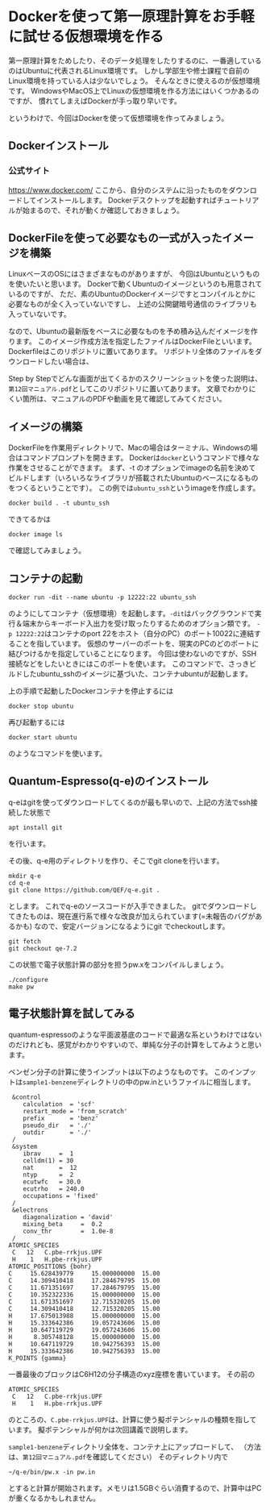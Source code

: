 # Dockerを使って第一原理計算をお手軽に試せる仮想環境を作る

第一原理計算をためしたり、そのデータ処理をしたりするのに、一番適しているのはUbuntuに代表されるLinux環境です。
しかし学部生や修士課程で自前のLinux環境を持っている人は少ないでしょう。
そんなときに使えるのが仮想環境です。
WindowsやMacOS上でLinuxの仮想環境を作る方法にはいくつかあるのですが、
慣れてしまえばDockerが手っ取り早いです。

というわけで、今回はDockerを使って仮想環境を作ってみましょう。

## Dockerインストール

### 公式サイト
https://www.docker.com/
ここから、自分のシステムに沿ったものをダウンロードしてインストールします。
Dockerデスクトップを起動すればチュートリアルが始まるので、それが動くか確認しておきましょう。


## DockerFileを使って必要なもの一式が入ったイメージを構築
LinuxベースのOSにはさまざまなものがありますが、
今回はUbuntuというものを使いたいと思います。
Dockerで動くUbuntuのイメージというのも用意されているのですが、
ただ、素のUbuntuのDockerイメージですとコンパイルとかに必要なものが全く入っていないですし、
上述の公開鍵暗号通信のライブラリも入っていないです。

なので、Ubuntuの最新版をベースに必要なものを予め積み込んだイメージを作ります。
このイメージ作成方法を指定したファイルはDockerFileといいます。
Dockerfileはこのリポジトリに置いてあります。
リポジトリ全体のファイルをダウンロードしたい場合は、


Step by Stepでどんな画面が出てくるかのスクリーンショットを使った説明は、
`第12回マニュアル.pdf`としてこのリポジトリに置いてあります。
文章でわかりにくい箇所は、マニュアルのPDFや動画を見て確認してみてください。

## イメージの構築
DockerFileを作業用ディレクトリで、Macの場合はターミナル、Windowsの場合はコマンドプロンプトを開きます。
Dockerは`docker`というコマンドで様々な作業をさせることができます。
まず、-t のオプションでimageの名前を決めてビルドします（いろいろなライブラリが搭載されたUbuntuのベースになるものをつくるということです）。
この例では`ubuntu_ssh`というimageを作成します。

```
docker build . -t ubuntu_ssh
```
できてるかは
```
docker image ls
```
で確認してみましょう。

## コンテナの起動

```
docker run -dit --name ubuntu -p 12222:22 ubuntu_ssh
```
のようにしてコンテナ（仮想環境）を起動します。`-dit`はバックグラウンドで実行＆端末からキーボード入出力を受け取ったりするためのオプション類です。
`-p 12222:22`はコンテナのport 22をホスト（自分のPC）のポート10022に連結することを指しています。
仮想のサーバーのポートを、現実のPCのどのポートに結びつけるかを指定していることになります。
今回は使わないのですが、SSH接続などをしたいときにはこのポートを使います。
このコマンドで、さっきビルドしたubuntu_sshのイメージに基づいた、コンテナubuntuが起動します。

上の手順で起動したDockerコンテナを停止するには
```
docker stop ubuntu
```

再び起動するには
```
docker start ubuntu
```
のようなコマンドを使います。


## Quantum-Espresso(q-e)のインストール
q-eはgitを使ってダウンロードしてくるのが最も早いので、上記の方法でssh接続した状態で
```
apt install git
```
を行います。

その後、q-e用のディレクトリを作り、そこでgit cloneを行います。
```
mkdir q-e
cd q-e
git clone https://github.com/QEF/q-e.git .
```
とします。
これでq-eのソースコードが入手できました。
gitでダウンロードしてきたものは、現在進行系で様々な改良が加えられています(=未報告のバグがあるかも)
なので、安定バージョンになるようにgit でcheckoutします。
```
git fetch
git checkout qe-7.2
```
この状態で電子状態計算の部分を担うpw.xをコンパイルしましょう。

```
./configure
make pw
```

## 電子状態計算を試してみる
quantum-espressoのような平面波基底のコードで最適な系というわけではないのだけれども、感覚がわかりやすいので、単純な分子の計算をしてみようと思います。

ベンゼン分子の計算に使うインプットは以下のようなものです。
このインプットは`sample1-benzene`ディレクトリの中のpw.inというファイルに相当します。
```
 &control
    calculation  = 'scf'
    restart_mode = 'from_scratch'
    prefix       = 'benz'
    pseudo_dir   = './'
    outdir       = './'
 /
 &system    
    ibrav     =  1
    celldm(1) = 30
    nat       =  12
    ntyp      =  2
    ecutwfc   = 30.0
    ecutrho   = 240.0
    occupations = 'fixed' 
 /
 &electrons
    diagonalization = 'david'
    mixing_beta     =  0.2 
    conv_thr        =  1.0e-8
 /
ATOMIC_SPECIES
 C   12   C.pbe-rrkjus.UPF
 H    1   H.pbe-rrkjus.UPF
ATOMIC_POSITIONS {bohr}
C     15.628439779     15.000000000  15.00
C     14.309410418     17.284679795  15.00
C     11.671351697     17.284679795  15.00
C     10.352322336     15.000000000  15.00
C     11.671351697     12.715320205  15.00
C     14.309410418     12.715320205  15.00
H     17.675013988     15.000000000  15.00
H     15.333642386     19.057243606  15.00
H     10.647119729     19.057243606  15.00
H      8.305748128     15.000000000  15.00
H     10.647119729     10.942756393  15.00
H     15.333642386     10.942756393  15.00
K_POINTS {gamma}

```

一番最後のブロックはC6H12の分子構造のxyz座標を書いています。
その前の
```
ATOMIC_SPECIES
 C   12   C.pbe-rrkjus.UPF
 H    1   H.pbe-rrkjus.UPF
```
のところの、`C.pbe-rrkjus.UPF`は、計算に使う擬ポテンシャルの種類を指しています。
擬ポテンシャルが何かは次回講義で説明します。

`sample1-benzene`ディレクトリ全体を、コンテナ上にアップロードして、
（方法は、`第12回マニュアル.pdf`を確認してください）
そのディレクトリ内で
```
~/q-e/bin/pw.x -in pw.in
```
とすると計算が開始されます。メモリは1.5GBぐらい消費するので、計算中はPCが重くなるかもしれません。